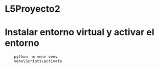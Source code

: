 # L5Proyecto2

# Instalar entorno virtual y activar el entorno
```
    python -m venv venv
    venv\Scripts\activate
```

